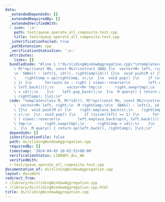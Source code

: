 ```yaml
---
data:
  _extendedDependsOn: []
  _extendedRequiredBy: []
  _extendedVerifiedWith:
  - icon: ':x:'
    path: test/queue_operate_all_composite.test.cpp
    title: test/queue_operate_all_composite.test.cpp
  _isVerificationFailed: true
  _pathExtension: cpp
  _verificationStatusIcon: ':x:'
  attributes:
    links: []
  bundledCode: "#line 1 \"ds/slidingWindowAggregation.cpp\"\ntemplate<class M, M(*id)(),\
    \ M(*op)(const M&, const M&)>\nstruct SWAG {\n  vector<M> left, right;\n  M rightComp;\n\
    \n  SWAG() : left(1, id()), rightComp(id()) {}\n  void push(M x) {\n    right.emplace_back(x);\n\
    \    rightComp = op(rightComp, x);\n  }\n  void pop() {\n    if (ssize(left) ==\
    \ 1) {\n      for(auto &x : right | views::reverse)\n        left.emplace_back(op(x,\
    \ left.back()));\n      vector<M> tmp;\n      right.swap(tmp);\n      rightComp\
    \ = id();\n    }\n    left.pop_back();\n  }\n  M query() { return op(left.back(),\
    \ rightComp); }\n};\n"
  code: "template<class M, M(*id)(), M(*op)(const M&, const M&)>\nstruct SWAG {\n\
    \  vector<M> left, right;\n  M rightComp;\n\n  SWAG() : left(1, id()), rightComp(id())\
    \ {}\n  void push(M x) {\n    right.emplace_back(x);\n    rightComp = op(rightComp,\
    \ x);\n  }\n  void pop() {\n    if (ssize(left) == 1) {\n      for(auto &x : right\
    \ | views::reverse)\n        left.emplace_back(op(x, left.back()));\n      vector<M>\
    \ tmp;\n      right.swap(tmp);\n      rightComp = id();\n    }\n    left.pop_back();\n\
    \  }\n  M query() { return op(left.back(), rightComp); }\n};\n"
  dependsOn: []
  isVerificationFile: false
  path: ds/slidingWindowAggregation.cpp
  requiredBy: []
  timestamp: '2024-04-05 18:02:52+08:00'
  verificationStatus: LIBRARY_ALL_WA
  verifiedWith:
  - test/queue_operate_all_composite.test.cpp
documentation_of: ds/slidingWindowAggregation.cpp
layout: document
redirect_from:
- /library/ds/slidingWindowAggregation.cpp
- /library/ds/slidingWindowAggregation.cpp.html
title: ds/slidingWindowAggregation.cpp
---
```

